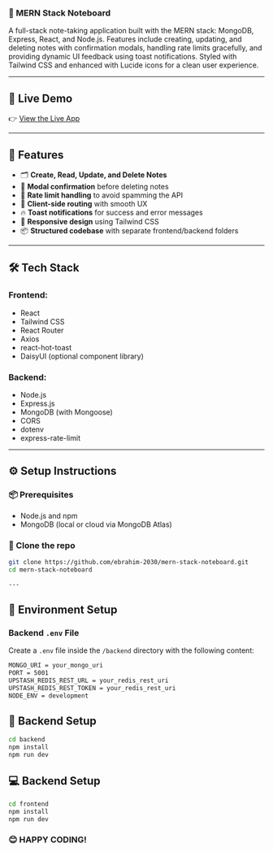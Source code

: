  ### 📝 MERN Stack Noteboard
 
A full-stack note-taking application built with the MERN stack: MongoDB, Express, React, and Node.js. Features include creating, updating, and deleting notes with confirmation modals, handling rate limits gracefully, and providing dynamic UI feedback using toast notifications. Styled with Tailwind CSS and enhanced with Lucide icons for a clean user experience.

---

## 🔗 Live Demo
👉 [View the Live App](https://mern-stack-noteboard.onrender.com/)  

--- 


## 🚀 Features

- 🗂 **Create, Read, Update, and Delete Notes**
- 🧾 **Modal confirmation** before deleting notes
- 🚦 **Rate limit handling** to avoid spamming the API
- 🧭 **Client-side routing** with smooth UX
- 🔥 **Toast notifications** for success and error messages
- 🎨 **Responsive design** using Tailwind CSS
- 📦 **Structured codebase** with separate frontend/backend folders

---

## 🛠️ Tech Stack

### Frontend:
- React
- Tailwind CSS
- React Router
- Axios
- react-hot-toast
- DaisyUI (optional component library)

### Backend:
- Node.js
- Express.js
- MongoDB (with Mongoose)
- CORS
- dotenv
- express-rate-limit

---

## ⚙️ Setup Instructions

### 📦 Prerequisites

- Node.js and npm
- MongoDB (local or cloud via MongoDB Atlas)

### 📁 Clone the repo

```bash
git clone https://github.com/ebrahim-2030/mern-stack-noteboard.git
cd mern-stack-noteboard

---

```
## 🧪 Environment Setup

### Backend `.env` File
Create a `.env` file inside the `/backend` directory with the following content:

```bash
MONGO_URI = your_mongo_uri
PORT = 5001
UPSTASH_REDIS_REST_URL = your_redis_rest_uri
UPSTASH_REDIS_REST_TOKEN = your_redis_rest_uri
NODE_ENV = development  

```

## 🔧 Backend Setup

```bash
cd backend
npm install
npm run dev

```

## 💻  Backend Setup

```bash
cd frontend
npm install
npm run dev

```

### 😊 HAPPY CODING!


